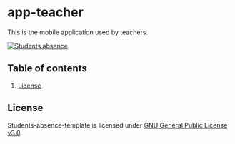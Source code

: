 # app-teacher

This is the mobile application used by teachers.

[![Students absence](https://img.shields.io/badge/Students-absence-blueviolet)](https://github.com/Students-Absences/app-teacher)

## Table of contents

1. [License](#license)

## License

Students-absence-template is licensed under [GNU General Public License v3.0](https://github.com/Students-Absences/app-teacher/blob/main/LICENSE).
